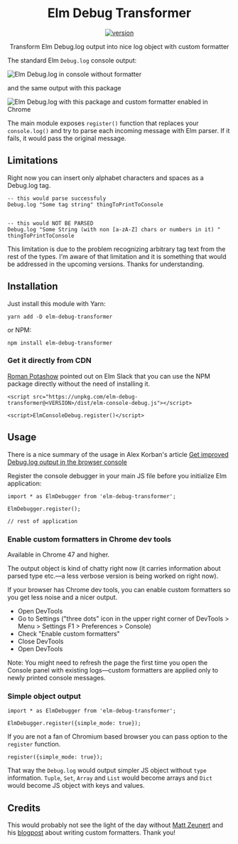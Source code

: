 <div align="center">
    <h1>Elm Debug Transformer</h1>
    <a href="https://badge.fury.io/js/elm-debug-transformer">
      <img src="https://badge.fury.io/js/elm-debug-transformer.svg" alt="version">
    </a>
    <p>Transform Elm Debug.log output into nice log object with custom formatter</p>
</div>

The standard Elm `Debug.log` console output:

![Elm Debug.log in console without formatter](img/ugly_output.png)

and the same output with this package 

![Elm Debug.log with this package and custom formatter enabled in Chrome](img/nice_output.png)

The main module exposes `register()` function that replaces your `console.log()` and try to parse each incoming message with Elm parser. If it fails, it would pass the original message.

## Limitations

Right now you can insert only alphabet characters and spaces as a Debug.log tag. 
```
-- this would parse successfuly
Debug.log "Some tag string" thingToPrintToConsole


-- this would NOT BE PARSED
Debug.log "Some String (with non [a-zA-Z] chars or numbers in it) " thingToPrintToConsole
```

This limitation is due to the problem recognizing arbitrary tag text from the rest of the types. I'm aware of that limitation and it is something that would be addressed in the upcoming versions. Thanks for understanding.


## Installation

Just install this module with Yarn:

```
yarn add -D elm-debug-transformer
```

or NPM:

```
npm install elm-debug-transformer
```

### Get it directly from CDN

[Roman Potashow](https://github.com/justgook) pointed out on Elm Slack that you can use the NPM package directly without the need of installing it.

```
<script src="https://unpkg.com/elm-debug-transformer@<VERSION>/dist/elm-console-debug.js"></script>

<script>ElmConsoleDebug.register()</script>
```


## Usage

There is a nice summary of the usage in Alex Korban's article [Get improved Debug.log output in the browser console](https://korban.net/posts/elm/2019-07-02-improved-debug-log-output-browser-console/)

Register the console debugger in your main JS file before you initialize Elm application:

```
import * as ElmDebugger from 'elm-debug-transformer';

ElmDebugger.register();

// rest of application
```

### Enable custom formatters in Chrome dev tools

Available in Chrome 47 and higher.

The output object is kind of chatty right now (it carries information about parsed type etc.—a less verbose version is being worked on right now). 

If your browser has Chrome dev tools, you can enable custom formatters so you get less noise and a nicer output.

  - Open DevTools
  - Go to Settings ("three dots" icon in the upper right corner of DevTools > Menu > Settings F1 > Preferences > Console)
  - Check "Enable custom formatters"
  - Close DevTools
  - Open DevTools

Note: You might need to refresh the page the first time you open the Console panel with existing logs—custom formatters are applied only to newly printed console messages.

### Simple object output

```
import * as ElmDebugger from 'elm-debug-transformer';

ElmDebugger.register({simple_mode: true});
```

If you are not a fan of Chromium based browser you can pass option to the `register` function. 
```
register({simple_mode: true});
``` 

That way the `Debug.log` would output simpler JS object without `type` information. `Tuple`, `Set`, `Array` and `List` would become arrays and `Dict` would become JS object with keys and values.

## Credits

This would probably not see the light of the day without [Matt Zeunert](https://github.com/mattzeunert) and his [blogpost](https://www.mattzeunert.com/2016/02/19/custom-chrome-devtools-object-formatters.html) about writing custom formatters. Thank you!

